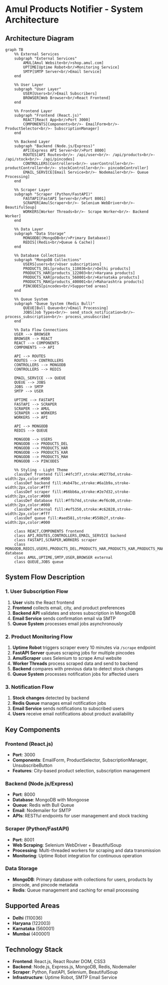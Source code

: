 # Amul Products Notifier - System Architecture

## Architecture Diagram

```mermaid
graph TB
    %% External Services
    subgraph "External Services"
        AMUL[Amul Website<br/>shop.amul.com]
        UPTIME[Uptime Robot<br/>Monitoring Service]
        SMTP[SMTP Server<br/>Email Service]
    end

    %% User Layer
    subgraph "User Layer"
        USER[Users<br/>Email Subscribers]
        BROWSER[Web Browser<br/>React Frontend]
    end

    %% Frontend Layer
    subgraph "Frontend (React.js)"
        REACT[React App<br/>Port 3000]
        COMPONENTS[Components<br/>- EmailForm<br/>- ProductSelector<br/>- SubscriptionManager]
    end

    %% Backend Layer
    subgraph "Backend (Node.js/Express)"
        API[Express API Server<br/>Port 8000]
        ROUTES[API Routes<br/>- /api/user<br/>- /api/products<br/>- /api/stock<br/>- /api/pincodes]
        CONTROLLERS[Controllers<br/>- userController<br/>- productController<br/>- stockController<br/>- pincodeController]
        EMAIL_SERVICE[Email Service<br/>- Nodemailer<br/>- Queue Processing]
    end

    %% Scraper Layer
    subgraph "Scraper (Python/FastAPI)"
        FASTAPI[FastAPI Server<br/>Port 8001]
        SCRAPER[AmulScraper<br/>- Selenium WebDriver<br/>- BeautifulSoup]
        WORKERS[Worker Threads<br/>- Scrape Worker<br/>- Backend Worker]
    end

    %% Data Layer
    subgraph "Data Storage"
        MONGODB[(MongoDB<br/>Primary Database)]
        REDIS[(Redis<br/>Queue & Cache)]
    end

    %% Database Collections
    subgraph "MongoDB Collections"
        USERS[users<br/>User subscriptions]
        PRODUCTS_DEL[products_110036<br/>Delhi products]
        PRODUCTS_HAR[products_122003<br/>Haryana products]
        PRODUCTS_KAR[products_560001<br/>Karnataka products]
        PRODUCTS_MAH[products_400001<br/>Maharashtra products]
        PINCODES[pincodes<br/>Supported areas]
    end

    %% Queue System
    subgraph "Queue System (Redis Bull)"
        QUEUE[Bull Queue<br/>Email Processing]
        JOBS[Job Types<br/>- send_stock_notification<br/>- process_subscription<br/>- process_unsubscribe]
    end

    %% Data Flow Connections
    USER --> BROWSER
    BROWSER --> REACT
    REACT --> COMPONENTS
    COMPONENTS --> API

    API --> ROUTES
    ROUTES --> CONTROLLERS
    CONTROLLERS --> MONGODB
    CONTROLLERS --> REDIS

    EMAIL_SERVICE --> QUEUE
    QUEUE --> JOBS
    JOBS --> SMTP
    SMTP --> USER

    UPTIME --> FASTAPI
    FASTAPI --> SCRAPER
    SCRAPER --> AMUL
    SCRAPER --> WORKERS
    WORKERS --> API

    API --> MONGODB
    REDIS --> QUEUE

    MONGODB --> USERS
    MONGODB --> PRODUCTS_DEL
    MONGODB --> PRODUCTS_HAR
    MONGODB --> PRODUCTS_KAR
    MONGODB --> PRODUCTS_MAH
    MONGODB --> PINCODES

    %% Styling - Light Theme
    classDef frontend fill:#4fc3f7,stroke:#0277bd,stroke-width:2px,color:#000
    classDef backend fill:#ab47bc,stroke:#6a1b9a,stroke-width:2px,color:#fff
    classDef scraper fill:#66bb6a,stroke:#2e7d32,stroke-width:2px,color:#000
    classDef database fill:#ffb74d,stroke:#ef6c00,stroke-width:2px,color:#000
    classDef external fill:#ef5350,stroke:#c62828,stroke-width:2px,color:#fff
    classDef queue fill:#aed581,stroke:#558b2f,stroke-width:2px,color:#000

    class REACT,COMPONENTS frontend
    class API,ROUTES,CONTROLLERS,EMAIL_SERVICE backend
    class FASTAPI,SCRAPER,WORKERS scraper
    class MONGODB,REDIS,USERS,PRODUCTS_DEL,PRODUCTS_HAR,PRODUCTS_KAR,PRODUCTS_MAH,PINCODES database
    class AMUL,UPTIME,SMTP,USER,BROWSER external
    class QUEUE,JOBS queue
```

## System Flow Description

### 1. User Subscription Flow

1. **User** visits the React frontend
2. **Frontend** collects email, city, and product preferences
3. **Backend API** validates and stores subscription in MongoDB
4. **Email Service** sends confirmation email via SMTP
5. **Queue System** processes email jobs asynchronously

### 2. Product Monitoring Flow

1. **Uptime Robot** triggers scraper every 10 minutes via `/scrape` endpoint
2. **FastAPI Server** queues scraping jobs for multiple pincodes
3. **AmulScraper** uses Selenium to scrape Amul website
4. **Worker Threads** process scraped data and send to backend
5. **Backend** compares with previous data to detect stock changes
6. **Queue System** processes notification jobs for affected users

### 3. Notification Flow

1. **Stock changes** detected by backend
2. **Redis Queue** manages email notification jobs
3. **Email Service** sends notifications to subscribed users
4. **Users** receive email notifications about product availability

## Key Components

### Frontend (React.js)

- **Port**: 3000
- **Components**: EmailForm, ProductSelector, SubscriptionManager, UnsubscribeButton
- **Features**: City-based product selection, subscription management

### Backend (Node.js/Express)

- **Port**: 8000
- **Database**: MongoDB with Mongoose
- **Queue**: Redis with Bull Queue
- **Email**: Nodemailer for SMTP
- **APIs**: RESTful endpoints for user management and stock tracking

### Scraper (Python/FastAPI)

- **Port**: 8001
- **Web Scraping**: Selenium WebDriver + BeautifulSoup
- **Processing**: Multi-threaded workers for scraping and data transmission
- **Monitoring**: Uptime Robot integration for continuous operation

### Data Storage

- **MongoDB**: Primary database with collections for users, products by pincode, and pincode metadata
- **Redis**: Queue management and caching for email processing

## Supported Areas

- **Delhi** (110036)
- **Haryana** (122003)
- **Karnataka** (560001)
- **Mumbai** (400001)

## Technology Stack

- **Frontend**: React.js, React Router DOM, CSS3
- **Backend**: Node.js, Express.js, MongoDB, Redis, Nodemailer
- **Scraper**: Python, FastAPI, Selenium, BeautifulSoup
- **Infrastructure**: Uptime Robot, SMTP Email Service
